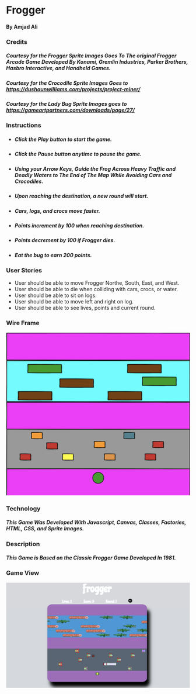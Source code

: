 # Frogger
#### By Amjad Ali
### Credits
##### Courtesy for the Frogger Sprite Images Goes To The original Frogger Arcade Game Developed By Konami, Gremlin Industries, Parker Brothers, Hasbro Interactive, and Handheld Games.

##### Courtesy for the Crocodile Sprite Images Goes to https://dushaunwilliams.com/projects/project-miner/

##### Courtesy for the Lady Bug Sprite Images goes to https://gameartpartners.com/downloads/page/27/

### Instructions

* ##### Click the Play button to start the game.
* ##### Click the Pause button anytime to pause the game.
* ##### Using your Arrow Keys, Guide the Frog Across Heavy Traffic and Deadly Waters to The End of The Map While Avoiding Cars and Crocodiles.
* ##### Upon reaching the destination, a new round will start.
* ##### Cars, logs, and crocs move faster.
* ##### Points increment by 100 when reaching destination.
* ##### Points decrement by 100 if Frogger dies.
* ##### Eat the bug to earn 200 points.


### User Stories

* User should be able to move Frogger Northe, South, East, and West.
* User should be able to die when colliding with cars, crocs, or water.
* User should be able to sit on logs.
* User should be able to move left and right on log.
* User should be able to see lives, points and current round.

### Wire Frame

![alt text](images/wireframe.png)

### Technology
##### This Game Was Developed With Javascript, Canvas, Classes, Factories, HTML, CSS, and Sprite Images.

### Description
##### This Game is Based on the Classic Frogger Game Developed In 1981.

### Game View
![alt text](images/FroggerGame.png)
